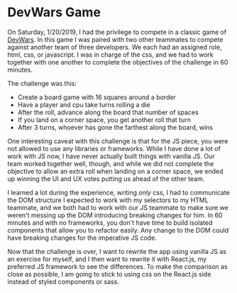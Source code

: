 # DevWars Game

On Saturday, 1/20/2019, I had the privilege to compete in a classic game of [DevWars](https://devwars.tv). In this game I was paired with two other teammates to compete against another team of three developers. We each had an assigned role, html, css, or javascript. I was in charge of the css, and we had to work together with one another to complete the objectives of the challenge in 60 minutes.

The challenge was this:

- Create a board game with 16 squares around a border
- Have a player and cpu take turns rolling a die
- After the roll, advance along the board that number of spaces
- If you land on a corner space, you get another roll that turn
- After 3 turns, whoever has gone the farthest along the board, wins

One interesting caveat with this challenge is that for the JS piece, you were not allowed to use any libraries or frameworks. While I have done a lot of work with JS now, I have never actually built things with vanilla JS. Our team worked together well, though, and while we did not complete the objective to allow an extra roll when landing on a corner space, we ended up winning the UI and UX votes putting us ahead of the other team.

I learned a lot during the experience, writing _only_ css, I had to communicate the DOM structure I expected to work with my selectors to my HTML teammate, and we both had to work with our JS teammate to make sure we weren't messing up the DOM introducing breaking changes for him. In 60 minutes and with no frameworks, you don't have time to build isolated components that allow you to refactor easily. Any change to the DOM could have breaking changes for the imperative JS code.

Now that the challenge is over, I want to rewrite the app using vanilla JS as an exercise for myself, and I then want to rewrite it with React.js, my preferred JS framework to see the differences. To make the comparison as close as possible, I am going to stick to using css on the React.js side instead of styled components or sass.
